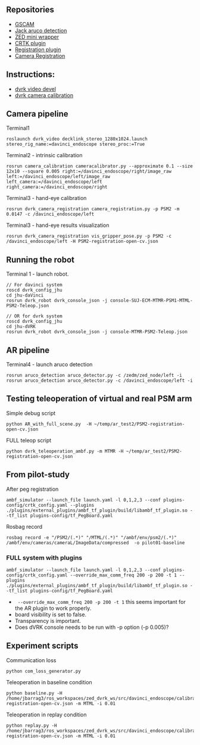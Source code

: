
## Repositories
- [GSCAM](https://github.com/hap1961/gscam)
- [Jack aruco detection](https://github.com/JackHaoyingZhou/aruco_detection)
- [ZED mini wrapper](https://github.com/stereolabs/zed-ros-wrapper)
- [CRTK plugin](https://github.com/lcsr-ciis/ambf_crtk_plugin)
- [Registration plugin](https://github.com/LCSR-CIIS/ambf_registration_plugin)
- [Camera Registration](https://github.com/jhu-dvrk/dvrk_camera_registration)

## Instructions:
- [dvrk video devel](https://github.com/jhu-dvrk/dvrk_video/tree/devel)
- [dvrk camera calibration](https://github.com/jhu-dvrk/sawIntuitiveResearchKit/wiki/Camera-Calibration)


## Camera pipeline

Terminal1 
```
roslaunch dvrk_video decklink_stereo_1280x1024.launch stereo_rig_name:=davinci_endoscope stereo_proc:=True
```

Terminal2 - intrinsic calibration
```
rosrun camera_calibration cameracalibrator.py --approximate 0.1 --size 12x10 --square 0.005 right:=/davinci_endoscope/right/image_raw left:=/davinci_endoscope/left/image_raw left_camera:=/davinci_endoscope/left right_camera:=/davinci_endoscope/right
```

Terminal3 - hand-eye calibration
```
rosrun dvrk_camera_registration camera_registration.py -p PSM2 -m 0.0147 -c /davinci_endoscope/left
```
Terminal3 - hand-eye results visualization
```
rosrun dvrk_camera_registration vis_gripper_pose.py -p PSM2 -c /davinci_endoscope/left -H PSM2-registration-open-cv.json
```

## Running the robot 
Terminal 1 - launch robot.

```
// For davinci system
roscd dvrk_config_jhu
cd jhu-daVinci
rosrun dvrk_robot dvrk_console_json -j console-SUJ-ECM-MTMR-PSM1-MTML-PSM2-Teleop.json

// OR for dvrk system
roscd dvrk_config_jhu
cd jhu-dVRK
rosrun dvrk_robot dvrk_console_json -j console-MTMR-PSM2-Teleop.json
```

## AR pipeline

Terminal4 - launch aruco detection
```
rosrun aruco_detection aruco_detector.py -c /zedm/zed_node/left -i
rosrun aruco_detection aruco_detector.py -c /davinci_endoscope/left -i
```


## Testing teleoperation of virtual and real PSM arm

Simple debug script
```
python AR_with_full_scene.py  -H ~/temp/ar_test2/PSM2-registration-open-cv.json
```

FULL teleop script
```
python dvrk_teleoperation_ambf.py -m MTMR -H ~/temp/ar_test2/PSM2-registration-open-cv.json
```

## From pilot-study

After peg registration
```
ambf_simulator --launch_file launch.yaml -l 0,1,2,3 --conf plugins-config/crtk_config.yaml --plugins ./plugins/external_plugins/ambf_tf_plugin/build/libambf_tf_plugin.so --tf_list plugins-config/tf_PegBoard.yaml
```

Rosbag record
```
rosbag record -e "/PSM2/(.*)" "/MTML/(.*)" "/ambf/env/psm2/(.*)"  /ambf/env/cameras/cameraL/ImageData/compressed  -o pilot01-baseline
```

### FULL system with plugins
```
ambf_simulator --launch_file launch.yaml -l 0,1,2,3 --conf plugins-config/crtk_config.yaml --override_max_comm_freq 200 -p 200 -t 1 --plugins ./plugins/external_plugins/ambf_tf_plugin/build/libambf_tf_plugin.so --tf_list plugins-config/tf_PegBoard.yaml
```
* ` --override_max_comm_freq 200 -p 200 -t 1` this seems important for the AR plugin to work properly.
* board visibility is set to false.
* Transparency is important.
* Does dVRK console needs to be run with -p option (-p 0.005)?


## Experiment scripts

Communication loss
```
python com_loss_generator.py
```

Teleoperation in baseline condition
```
python baseline.py -H /home/jbarrag3/ros_workspaces/zed_dvrk_ws/src/davinci_endoscope/calibrations/PSM2-registration-open-cv.json -m MTML -i 0.01
```

Teleoperation in replay condition
```
python replay.py -H /home/jbarrag3/ros_workspaces/zed_dvrk_ws/src/davinci_endoscope/calibrations/PSM2-registration-open-cv.json -m MTML -i 0.01
```